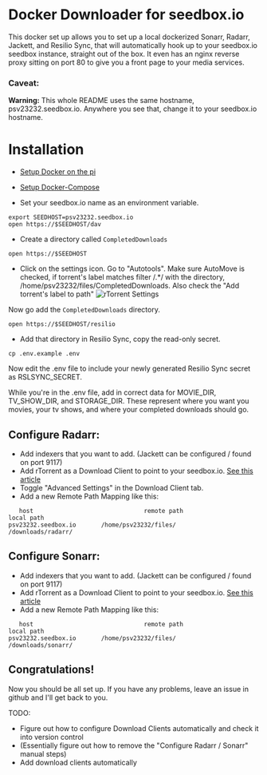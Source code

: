 # Docker Downloader for seedbox.io

This docker set up allows you to set up a local dockerized Sonarr, Radarr, Jackett, and Resilio Sync, that will automatically hook up to your seedbox.io seedbox instance, straight out of the box. It even has an nginx reverse proxy sitting on port 80 to give you a front page to your media services.

### Caveat:

**Warning:** This whole README uses the same hostname, psv23232.seedbox.io. Anywhere you see that, change it to your seedbox.io hostname.


# Installation

* [Setup Docker on the pi](https://blog.hypriot.com/getting-started-with-docker-and-linux-on-the-raspberry-pi/)

* [Setup Docker-Compose](https://www.berthon.eu/2017/getting-docker-compose-on-raspberry-pi-arm-the-easy-way/)

* Set your seedbox.io name as an environment variable.

```
export SEEDHOST=psv23232.seedbox.io
open https://$SEEDHOST/dav
```

* Create a directory called `CompletedDownloads`


```
open https://$SEEDHOST
```

* Click on the settings icon. Go to "Autotools". Make sure AutoMove is checked, if torrent's label matches filter /.*/ with the directory, /home/psv23232/files/CompletedDownloads. Also check the "Add torrent's label to path"
![rTorrent Settings](https://github.com/hjhart/docker-downloader/blob/master/assets/rtorrent_settings.png)

Now go add the `CompletedDownloads` directory.

```
open https://$SEEDHOST/resilio
```

* Add that directory in Resilio Sync, copy the read-only secret.

```
cp .env.example .env
```

Now edit the .env file to include your newly generated Resilio Sync secret as RSLSYNC_SECRET.

While you're in the .env file, add in correct data for MOVIE_DIR, TV_SHOW_DIR, and STORAGE_DIR. These represent where you want you movies, your tv shows, and where your completed downloads should go.

## Configure Radarr:

* Add indexers that you want to add. (Jackett can be configured / found on port 9117)
* Add rTorrent as a Download Client to point to your seedbox.io. [See this article](https://panel.seedbox.io/index.php?rp=/knowledgebase/41/How-to-connect-Sonarr-to-your-service.html)
* Toggle "Advanced Settings" in the Download Client tab.
* Add a new Remote Path Mapping like this:

```
   host                               remote path                                        local path
psv23232.seedbox.io       /home/psv23232/files/                                       /downloads/radarr/

```

## Configure Sonarr: 

* Add indexers that you want to add. (Jackett can be configured / found on port 9117)
* Add rTorrent as a Download Client to point to your seedbox.io. [See this article](https://panel.seedbox.io/index.php?rp=/knowledgebase/41/How-to-connect-Sonarr-to-your-service.html)
* Add a new Remote Path Mapping like this:

```
   host                               remote path                                        local path
psv23232.seedbox.io       /home/psv23232/files/                                       /downloads/sonarr/

```

## Congratulations!

Now you should be all set up. If you have any problems, leave an issue in github and I'll get back to you.


TODO:


* Figure out how to configure Download Clients automatically and check it into version control
* (Essentially figure out how to remove the "Configure Radarr / Sonarr" manual steps)
* Add download clients automatically
